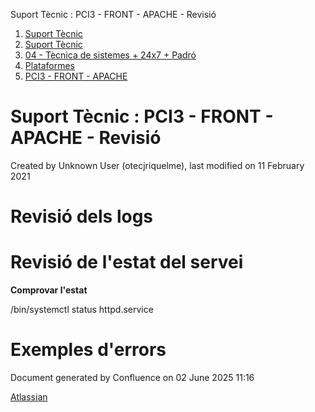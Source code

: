 Suport Tècnic : PCI3 - FRONT - APACHE - Revisió  

1.  [Suport Tècnic](index.html)
2.  [Suport Tècnic](13893782.html)
3.  [04 - Tècnica de sistemes + 24x7 + Padró](26313202.html)
4.  [Plataformes](Plataformes_41520520.html)
5.  [PCI3 - FRONT - APACHE](PCI3---FRONT---APACHE_41521329.html)

Suport Tècnic : PCI3 - FRONT - APACHE - Revisió
===============================================

Created by Unknown User (otecjriquelme), last modified on 11 February 2021

Revisió dels logs
=================

  

  

Revisió de l'estat del servei
=============================

**Comprovar l'estat**

/bin/systemctl status httpd.service

Exemples d'errors
=================

Document generated by Confluence on 02 June 2025 11:16

[Atlassian](http://www.atlassian.com/)